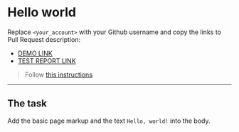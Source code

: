 # Hello world
Replace `<your_account>` with your Github username and copy the links to Pull Request description:
- [DEMO LINK](https://zbyn3k.github.io/layout_hello-world/)
- [TEST REPORT LINK](https://zbyn3k.github.io/layout_hello-world/report/html_report/)

> Follow [this instructions](https://mate-academy.github.io/layout_task-guideline/#how-to-solve-the-layout-tasks-on-github)
___

## The task 
Add the basic page markup and the text `Hello, world!` into the body.
